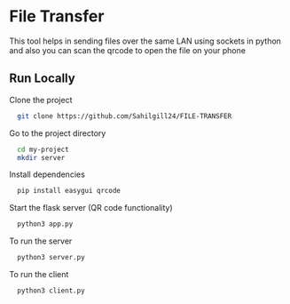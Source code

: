 
# File Transfer

This tool helps in sending files over the same LAN using sockets in  python and also you can scan the qrcode to open the file on your phone 



## Run Locally

Clone the project

```bash
  git clone https://github.com/Sahilgill24/FILE-TRANSFER
```

Go to the project directory

```bash
  cd my-project
  mkdir server
```

Install dependencies

```bash
  pip install easygui qrcode 
```

Start the  flask server (QR code functionality)

```bash
  python3 app.py 
```

To run the server
```bash
  python3 server.py 
```
To run the client 
```bash
  python3 client.py 
```






